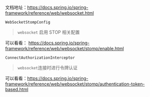 文档地址：https://docs.spring.io/spring-framework/reference/web/websocket.html



`WebSocketStompConfig`

> `websocket` 启用 STOP 相关配置

可以看看： https://docs.spring.io/spring-framework/reference/web/websocket/stomp/enable.html



`ConnectAuthorizationInterceptor`

> `websocket`连接时进行令牌认证

可以看看：https://docs.spring.io/spring-framework/reference/web/websocket/stomp/authentication-token-based.html